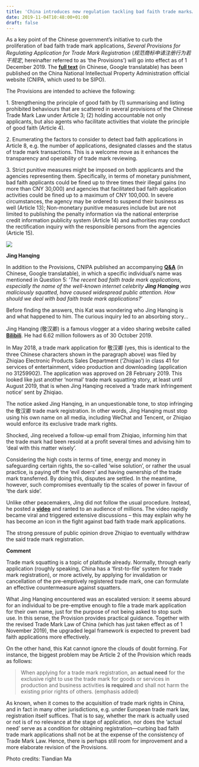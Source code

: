 ```yaml
---
title: 'China introduces new regulation tackling bad faith trade marks… and who is Jing Hanqing?'
date: 2019-11-04T10:48:00+01:00
draft: false
---
```


As a key point of the Chinese government’s initiative to curb the proliferation of bad faith trade mark applications, _Several Provisions for Regulating Application for Trade Mark Registration_ (_规范商标申请注册行为若干规定_, hereinafter referred to as ‘the Provisions’) will go into effect as of 1 December 2019. The [**full text**](http://www.sipo.gov.cn/zfgg/1143015.htm) (in Chinese, Google translatable) has been published on the China National Intellectual Property Administration official website (CNIPA, which used to be SIPO).

  

The Provisions are intended to achieve the following: 

  

1\. Strengthening the principle of good faith by (1) summarising and listing prohibited behaviours that are scattered in several provisions of the Chinese Trade Mark Law under Article 3; (2) holding accountable not only applicants, but also agents who facilitate activities that violate the principle of good faith (Article 4).

  

2\. Enumerating the factors to consider to detect bad faith applications in Article 8, e.g. the number of applications, designated classes and the status of trade mark transactions. This is a welcome move as it enhances the transparency and operability of trade mark reviewing. 

  

3\. Strict punitive measures might be imposed on both applicants and the agencies representing them. Specifically, in terms of monetary punishment, bad faith applicants could be fined up to three times their illegal gains (no more than CNY 30,000) and agencies that facilitated bad faith application activities could be fined up to a maximum of CNY 100,000. In severe circumstances, the agency may be ordered to suspend their business as well (Article 13); Non-monetary punitive measures include but are not limited to publishing the penalty information via the national enterprise credit information publicity system (Article 14) and authorities may conduct the rectification inquiry with the responsible persons from the agencies (Article 15).  
  
  

[![](https://1.bp.blogspot.com/-2mep5MxAO3A/Xb_07w8XCcI/AAAAAAAABBY/__h8XOhQauAWBCvd5rOtQePqwNyg0jTXgCLcBGAsYHQ/s320/IMG_3327%2B3.JPG)](https://1.bp.blogspot.com/-2mep5MxAO3A/Xb_07w8XCcI/AAAAAAAABBY/__h8XOhQauAWBCvd5rOtQePqwNyg0jTXgCLcBGAsYHQ/s1600/IMG_3327%2B3.JPG)

  

**Jing Hanqing**

  

In addition to the Provisions, CNIPA published an accompanying [**Q&A**](http://www.cnipa.gov.cn/zcfg/zcjd/1143141.htm) (in Chinese, Google translatable), in which a specific individual’s name was mentioned in Question 5: ‘_The recent bad faith trade mark applications, especially the name of the well-known internet celebrity **Jing Hanqing** was maliciously squatted, have caused widespread public attention. How should we deal with bad faith trade mark applications?_’

  

Before finding the answers, this Kat was wondering who Jing Hanqing is and what happened to him. The curious inquiry led to an absorbing story… 

  

Jing Hanqing (敬汉卿) is a famous vlogger at a video sharing website called [**Bilibili**](https://www.bilibili.com/). He had 6.62 million followers as of 30 October 2019. 

  

In May 2018, a trade mark application for 敬汉卿 (yes, this is identical to the three Chinese characters shown in the paragraph above) was filed by Zhiqiao Electronic Products Sales Department (‘Zhiqiao’) in class 41 for services of entertainment, video production and downloading (application no 31259902). The application was approved on 28 February 2019. This looked like just another ‘normal’ trade mark squatting story, at least until August 2019, that is when Jing Hanqing received a ‘trade mark infringement notice’ sent by Zhiqiao.

  

The notice asked Jing Hanqing, in an unquestionable tone, to stop infringing the 敬汉卿 trade mark registration. In other words, Jing Hanqing must stop using his own name on all media, including WeChat and Tencent, or Zhiqiao would enforce its exclusive trade mark rights. 

  

Shocked, Jing received a follow-up email from Zhiqiao, informing him that the trade mark had been resold at a profit several times and advising him to ‘deal with this matter wisely’. 

  

Considering the high costs in terms of time, energy and money in safeguarding certain rights, the so-called ‘wise solution’, or rather the usual practice, is paying off the ‘evil doers’ and having ownership of the trade mark transferred. By doing this, disputes are settled. In the meantime, however, such compromises eventually tip the scales of power in favour of ‘the dark side’. 

  

Unlike other peacemakers, Jing did not follow the usual procedure. Instead, he posted a [**video**](https://www.youtube.com/watch?v=ImTFSjh23B0) and ranted to an audience of millions. The video rapidly became viral and triggered extensive discussions – this may explain why he has become an icon in the fight against bad faith trade mark applications.

  

The strong pressure of public opinion drove Zhiqiao to eventually withdraw the said trade mark registration. 

  

**Comment**

  

Trade mark squatting is a topic of platitude already. Normally, through early application (roughly speaking, China has a ‘first-to-file’ system for trade mark registration), or more actively, by applying for invalidation or cancellation of the pre-emptively registered trade mark, one can formulate an effective countermeasure against squatters. 

  

What Jing Hanqing encountered was an escalated version: it seems absurd for an individual to be pre-emptive enough to file a trade mark application for their own name, just for the purpose of not being asked to stop such use. In this sense, the Provision provides practical guidance. Together with the revised Trade Mark Law of China (which has just taken effect as of 1 November 2019), the upgraded legal framework is expected to prevent bad faith applications more effectively. 

  

On the other hand, this Kat cannot ignore the clouds of doubt forming. For instance, the biggest problem may be Article 2 of the Provision which reads as follows:

> When applying for a trade mark registration, an **actual need** for the exclusive right to use the trade mark for goods or services in production and business activities **is required** and shall not harm the existing prior rights of others. (emphasis added)

As known, when it comes to the acquisition of trade mark rights in China, and in fact in many other jurisdictions, e.g. under European trade mark law, registration itself suffices. That is to say, whether the mark is actually used or not is of no relevance at the stage of application, nor does the ‘actual need’ serve as a condition for obtaining registration—curbing bad faith trade mark applications shall not be at the expense of the consistency of Trade Mark Law. Hence, there is perhaps still room for improvement and a more elaborate revision of the Provisions. 

  

  

  

  

  

Photo credits: Tiandian Ma